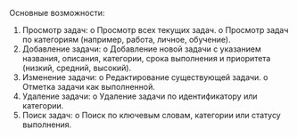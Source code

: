 Основные возможности:
1. Просмотр задач:
o Просмотр всех текущих задач.
o Просмотр задач по категориям (например, работа, личное, обучение).
2. Добавление задачи:
o Добавление новой задачи с указанием названия, описания, категории, срока
выполнения и приоритета (низкий, средний, высокий).
3. Изменение задачи:
o Редактирование существующей задачи.
o Отметка задачи как выполненной.
4. Удаление задачи:
o Удаление задачи по идентификатору или категории.
5. Поиск задач:
o Поиск по ключевым словам, категории или статусу выполнения.
